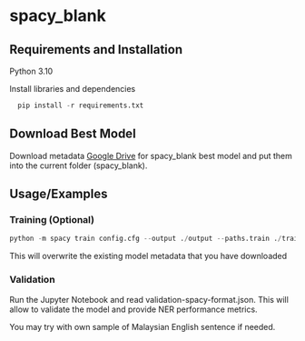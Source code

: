 
# spacy_blank

## Requirements and Installation

Python 3.10

Install libraries and dependencies

```python
  pip install -r requirements.txt
```

## Download Best Model
Download metadata [Google Drive](https://drive.google.com/drive/folders/1rgWAQ6NWk3JCXSk1RxN8uCOgLobVG1X_?usp=drive_link) for spacy_blank best model and put them into the current folder (spacy_blank).
## Usage/Examples

### Training (Optional)
```python
python -m spacy train config.cfg --output ./output --paths.train ./train.spacy --paths.dev ./dev.spacy
```
This will overwrite the existing model metadata that you have downloaded

### Validation
Run the Jupyter Notebook and read validation-spacy-format.json. This will allow to validate the model and provide NER performance metrics.

You may try with own sample of Malaysian English sentence if needed. 
